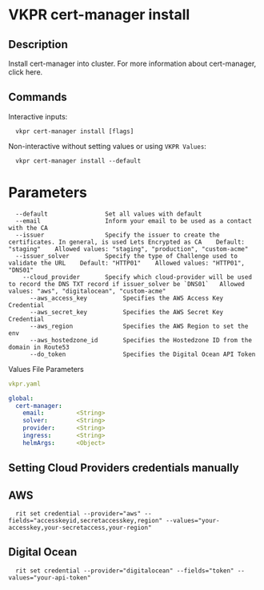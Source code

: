 # VKPR cert-manager install

## Description

Install cert-manager into cluster. For more information about cert-manager, click here.

## Commands

Interactive inputs:

```
  vkpr cert-manager install [flags]
```

Non-interactive without setting values or using ```VKPR Values```:

```
  vkpr cert-manager install --default
```
# Parameters

```
  --default                Set all values with default
  --email                  Inform your email to be used as a contact with the CA
  --issuer                 Specify the issuer to create the certificates. In general, is used Lets Encrypted as CA    Default: "staging"    Allowed values: "staging", "production", "custom-acme"
  --issuer_solver          Specify the type of Challenge used to validate the URL    Default: "HTTP01"    Allowed values: "HTTP01", "DNS01"
    --cloud_provider       Specify which cloud-provider will be used to record the DNS TXT record if issuer_solver be `DNS01`   Allowed values: "aws", "digitalocean", "custom-acme"
      --aws_access_key          Specifies the AWS Access Key Credential
      --aws_secret_key          Specifies the AWS Secret Key Credential
      --aws_region              Specifies the AWS Region to set the env
      --aws_hostedzone_id       Specifies the Hostedzone ID from the domain in Route53
      --do_token                Specifies the Digital Ocean API Token
```

Values File Parameters

```yaml
vkpr.yaml
```
```yaml
global:
  cert-manager:
    email:         <String>
    solver:        <String>
    provider:      <String>
    ingress:       <String>
    helmArgs:      <Object>
```

## Setting Cloud Providers credentials manually

## AWS

```
  rit set credential --provider="aws" --fields="accesskeyid,secretaccesskey,region" --values="your-accesskey,your-secretaccess,your-region"
```

## Digital Ocean

```
  rit set credential --provider="digitalocean" --fields="token" --values="your-api-token"
```
